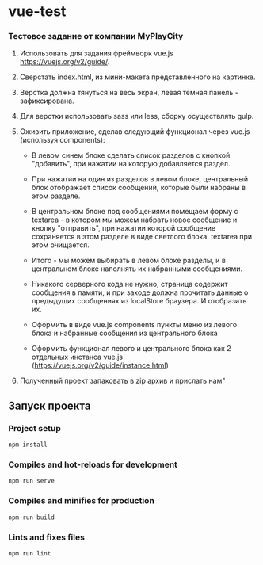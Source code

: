 # vue-test
### Тестовое задание от компании MyPlayCity

1) Использовать для задания фреймворк vue.js https://vuejs.org/v2/guide/. 
2) Сверстать index.html, из мини-макета представленного на картинке. 
3) Верстка должна тянуться на весь экран, левая темная панель - зафиксирована. 
4) Для верстки использовать sass или less, сборку осуществлять gulp.
5) Оживить приложение, сделав следующий функционал через vue.js (используя components):
    - В левом синем блоке сделать список разделов с кнопкой "добавить", при нажатии на которую добавляется раздел. 
    - При нажатии на один из разделов в левом блоке, центральный блок отображает список сообщений, которые были набраны в этом разделе.
    - В центральном блоке под сообщениями помещаем форму с textarea - в котором мы можем набрать новое сообщение и кнопку "отправить", при нажатии которой сообщение сохраняется в этом разделе в виде светлого блока. textarea при этом очищается. 

    - Итого - мы можем выбирать в левом блоке разделы, и в центральном блоке наполнять их набранными сообщениями. 

    - Никакого серверного кода не нужно, страница содержит сообщения в памяти, и при заходе должна прочитать данные о предыдущих сообщениях из localStore браузера. И отобразить их. 

    - Оформить в виде vue.js components пункты меню из левого блока и набранные сообщения из центрального блока 

    - Оформить функционал левого и центрального блока как 2 отдельных инстанса vue.js (https://vuejs.org/v2/guide/instance.html) 

6) Полученный проект запаковать в zip архив и прислать нам"

## Запуск проекта
### Project setup
```
npm install
```

### Compiles and hot-reloads for development
```
npm run serve
```

### Compiles and minifies for production
```
npm run build
```

### Lints and fixes files
```
npm run lint
```
